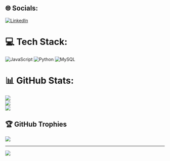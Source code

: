 
## 🌐 Socials:
[![LinkedIn](https://img.shields.io/badge/LinkedIn-%230077B5.svg?logo=linkedin&logoColor=white)](https://linkedin.com/in/https://www.linkedin.com/in/marcos-macedo-764871322/) 

# 💻 Tech Stack:
![JavaScript](https://img.shields.io/badge/javascript-%23323330.svg?style=for-the-badge&logo=javascript&logoColor=%23F7DF1E) ![Python](https://img.shields.io/badge/python-3670A0?style=for-the-badge&logo=python&logoColor=ffdd54) ![MySQL](https://img.shields.io/badge/mysql-4479A1.svg?style=for-the-badge&logo=mysql&logoColor=white)
# 📊 GitHub Stats:
![](https://github-readme-stats.vercel.app/api?username=marcosmacedo-cs&theme=dark&hide_border=true&include_all_commits=true&count_private=true)<br/>
![](https://nirzak-streak-stats.vercel.app/?user=marcosmacedo-cs&theme=dark&hide_border=true)<br/>
![](https://github-readme-stats.vercel.app/api/top-langs/?username=marcosmacedo-cs&theme=dark&hide_border=true&include_all_commits=true&count_private=true&layout=compact)

## 🏆 GitHub Trophies
![](https://github-profile-trophy.vercel.app/?username=marcosmacedo-cs&theme=radical&no-frame=false&no-bg=true&margin-w=4)

---
[![](https://visitcount.itsvg.in/api?id=marcosmacedo-cs&icon=0&color=0)](https://visitcount.itsvg.in)

<!-- Proudly created with GPRM ( https://gprm.itsvg.in ) -->
